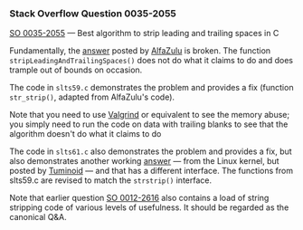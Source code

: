 ### Stack Overflow Question 0035-2055

[SO 0035-2055](https://stackoverflow.com/q/00352055) &mdash;
Best algorithm to strip leading and trailing spaces in C

Fundamentally, the [answer](https://stackoverflow.com/a/352119) posted
by [AlfaZulu](https://stackoverflow.com/users/44060/alfazulu) is broken.
The function `stripLeadingAndTrailingSpaces()` does not do what it
claims to do and does trample out of bounds on occasion.

The code in `slts59.c` demonstrates the problem and provides a fix
(function `str_strip()`, adapted from AlfaZulu's code).

Note that you need to use [Valgrind](http://valgrind.org/) or equivalent
to see the memory abuse; you simply need to run the code on data with
trailing blanks to see that the algorithm doesn't do what it claims to
do

The code in `slts61.c` also demonstrates the problem and provides a fix,
but also demonstrates another working
[answer](https://stackoverflow.com/a/352109) — from the Linux kernel,
but posted by [Tuminoid](https://stackoverflow.com/users/40657/tuminoid)
— and that has a different interface.
The functions from slts59.c are revised to match the `strstrip()`
interface.

Note that earlier question [SO
0012-2616](https://stackoverflow.com/q/122616) also contains a load of
string stripping code of various levels of usefulness.
It should be regarded as the canonical Q&A.
